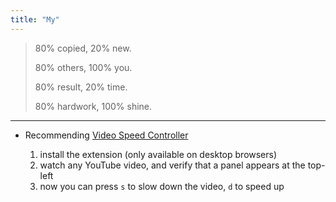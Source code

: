 ```yaml
---
title: "My"
---
```


> 80% copied, 20% new.
>
> 80% others, 100% you.
>
> 80% result, 20% time.
>
> 80% hardwork, 100% shine.

---

- Recommending [Video Speed Controller](https://chrome.google.com/webstore/detail/video-speed-controller/nffaoalbilbmmfgbnbgppjihopabppdk?hl=en)

  1. install the extension (only available on desktop browsers)
  2. watch any YouTube video, and verify that a panel appears at the top-left
  3. now you can press `s` to slow down the video, `d` to speed up
